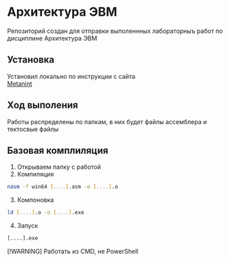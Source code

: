 # Архитектура ЭВМ

Репозиторий создан для отправки выполеннных лабораторныъ работ по дисциплине Архитектура ЭВМ

## Установка
Установил локально по инструкции с сайта  
[Metanint](https://metanit.com/assembler/nasm/1.5.php)

## Ход выполения
Работы распределены по папкам, в них будет файлы ассемблера и тектосвые файлы

## Базовая комплиляция
1. Открываем папку с работой
2. Компиляция
```bash
nasm -f win64 [....].asm -o [....].o
```
3. Компоновка
```bash
ld [....].o -o [....].exe
```
4. Запуск
```bash
[....].exe
```
[!WARNING] Работать из CMD, не PowerShell